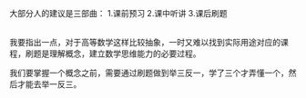 

大部分人的建议是三部曲： 1.课前预习 2.课中听讲 3.课后刷题

<br/>
我要指出一点，对于高等数学这样比较抽象，一时又难以找到实际用途对应的课程，刷题是理解概念，建立数学思维能力的必要过程。 

我们要掌握一个概念之前，需要通过刷题做到举三反一，学了三个才弄懂一个，然后才能去举一反三。

